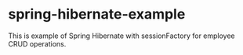 # spring-hibernate-example
This is example of Spring Hibernate with sessionFactory for employee CRUD operations.
